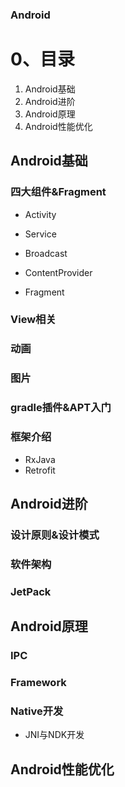 ### Android

# 0、目录

1. Android基础
2. Android进阶
3. Android原理
4. Android性能优化



## Android基础

### 四大组件&Fragment

- Activity

- Service
- Broadcast
- ContentProvider
- Fragment

### View相关

### 动画

### 图片

### gradle插件&APT入门

### 框架介绍

- RxJava
- Retrofit



## Android进阶

### 设计原则&设计模式

### 软件架构

### JetPack



## Android原理

### IPC

### Framework

### Native开发

- JNI与NDK开发





## Android性能优化




